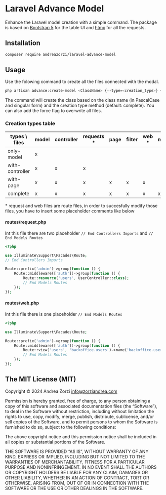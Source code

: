 # Laravel Advance Model
Enhance the Laravel model creation with a simple command.
The package is based on [Bootstrap 5](https://getbootstrap.com/) for the table UI and [htmx](https://htmx.org/docs/) for all the requests.

## Installation
```bash
composer require andreazorzi/laravel-advance-model
```

## Usage
Use the folowing command to create all the files connected with the modal.
```bash
php artisan advance:create-model <ClassName> {--type=<creation_type>} {--force}
```
The command will create the class based on the class name (in PascalCase and singular form) and the creation type method (default: complete).
You can also add the force flag to overwrite all files.

### Creation types table
| types \ files   | model | controller | requests * | page | filter | web *| modal |
|-----------------|-------|------------|----------|------|--------|-----|-------|
| only-model      |   x   |            |          |      |        |     |       |
| with-controller |   x   |      x     |     x    |      |        |     |       |
| with-page       |   x   |      x     |     x    |   x  |    x   |  x  |       |
| complete        |   x   |      x     |     x    |   x  |    x   |  x  |   x   |

\* request and web files are route files, in order to succesfully modify those files, you have to insert some placeholder comments like below

#### routes/request.php
Int this file there are two placeholder `// End Controllers Imports` and `// End Models Routes`
```php
<?php

use Illuminate\Support\Facades\Route;
// End Controllers Imports

Route::prefix('admin')->group(function () {
    Route::middleware(['auth'])->group(function () {
        Route::resource('users', UserController::class);
        // End Models Routes
    });
});
```

#### routes/web.php
Int this file there is one placeholder `// End Models Routes`
```php
<?php

use Illuminate\Support\Facades\Route;

Route::prefix('admin')->group(function () {
    Route::middleware(['auth'])->group(function () {
        Route::view('users', 'backoffice.users')->name('backoffice.users');
        // End Models Routes
    });
});
```

## The MIT License (MIT)

Copyright © 2024 Andrea Zorzi <info@zorziandrea.com>

Permission is hereby granted, free of charge, to any person
obtaining a copy of this software and associated documentation
files (the “Software”), to deal in the Software without
restriction, including without limitation the rights to use,
copy, modify, merge, publish, distribute, sublicense, and/or sell
copies of the Software, and to permit persons to whom the
Software is furnished to do so, subject to the following
conditions:

The above copyright notice and this permission notice shall be
included in all copies or substantial portions of the Software.

THE SOFTWARE IS PROVIDED “AS IS”, WITHOUT WARRANTY OF ANY KIND,
EXPRESS OR IMPLIED, INCLUDING BUT NOT LIMITED TO THE WARRANTIES
OF MERCHANTABILITY, FITNESS FOR A PARTICULAR PURPOSE AND
NONINFRINGEMENT. IN NO EVENT SHALL THE AUTHORS OR COPYRIGHT
HOLDERS BE LIABLE FOR ANY CLAIM, DAMAGES OR OTHER LIABILITY,
WHETHER IN AN ACTION OF CONTRACT, TORT OR OTHERWISE, ARISING
FROM, OUT OF OR IN CONNECTION WITH THE SOFTWARE OR THE USE OR
OTHER DEALINGS IN THE SOFTWARE.